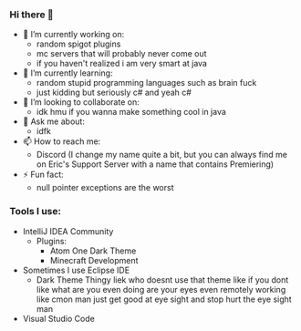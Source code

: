 ### Hi there 👋
- 🔭 I’m currently working on:
    - random spigot plugins
    - mc servers that will probably never come out
    - if you haven't realized i am very smart at java
- 🌱 I’m currently learning:
    - random stupid programming languages such as brain fuck
    - just kidding but seriously c# and yeah c#
- 👯 I’m looking to collaborate on:
    - idk hmu if you wanna make something cool in java
- 💬 Ask me about:
    - idfk
- 📫 How to reach me:
    - Discord (I change my name quite a bit, but you can always find me on Eric's Support Server with a name that contains Premiering)
- ⚡ Fun fact:
    - null pointer exceptions are the worst
### Tools I use:
- IntelliJ IDEA Community
    - Plugins:
        - Atom One Dark Theme
        - Minecraft Development
- Sometimes I use Eclipse IDE
    - Dark Theme Thingy liek who doesnt use that theme like if you dont like what are you even doing are your eyes even remotely working like cmon man just get good at eye sight and stop hurt the eye sight man
- Visual Studio Code
